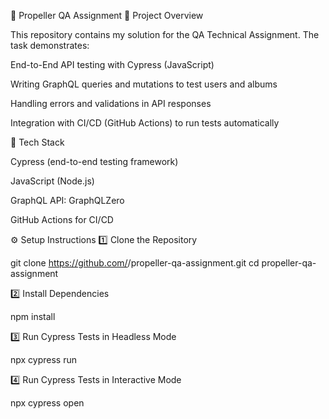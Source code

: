 📌 Propeller QA Assignment
📝 Project Overview

This repository contains my solution for the QA Technical Assignment.
The task demonstrates:

End-to-End API testing with Cypress (JavaScript)

Writing GraphQL queries and mutations to test users and albums

Handling errors and validations in API responses

Integration with CI/CD (GitHub Actions) to run tests automatically

🚀 Tech Stack

Cypress (end-to-end testing framework)

JavaScript (Node.js)

GraphQL API: GraphQLZero

GitHub Actions for CI/CD

⚙️ Setup Instructions
1️⃣ Clone the Repository

git clone https://github.com/<KireN94>/propeller-qa-assignment.git
cd propeller-qa-assignment

2️⃣ Install Dependencies

npm install

3️⃣ Run Cypress Tests in Headless Mode

npx cypress run

4️⃣ Run Cypress Tests in Interactive Mode

npx cypress open
